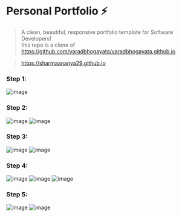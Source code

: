 # Personal Portfolio ⚡️ 
> A clean, beautiful, responsive portfolio template for Software Developers! \
> this repo is a clone of https://github.com/varadbhogayata/varadbhogayata.github.io  

> https://sharmaananya29.github.io

### Step 1:
![image](https://github.com/user-attachments/assets/18efbba3-9974-4a96-a970-2b3fd4b26007)


### Step 2:
![image](https://github.com/user-attachments/assets/9c29dcfb-2bbe-41c4-9cc6-74de89ccb4a0)
![image](https://github.com/user-attachments/assets/12f4f861-1b63-4405-b33b-8edf71dfcf86)


### Step 3:
![image](https://github.com/user-attachments/assets/a889d165-bba7-4681-9811-5b098dbea0f8)
![image](https://github.com/user-attachments/assets/0c9ac59c-4317-471e-9251-d525eca26cfc)


### Step 4:
![image](https://github.com/user-attachments/assets/9ff62730-c7b7-4698-ad52-062701542bd6)
![image](https://github.com/user-attachments/assets/87914026-1c09-4c71-af08-95651505ead8)
![image](https://github.com/user-attachments/assets/413a0d1e-d1e1-4a4a-8e35-558592a87a51)

### Step 5:
![image](https://github.com/user-attachments/assets/e94f5383-8b0a-4782-ad45-56b575e3c5c5)
![image](https://github.com/user-attachments/assets/7eb5f7cd-b8ae-484a-909c-5b255531370b)



